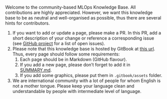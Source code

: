 Welcome to the community-based MLOps Knowledge Base. All contributions are highly appreciated. However, we want this knowledge base to be as neutral and well-organised as possible, thus there are several hints for contributors.

1. If you want to add or update a page, please make a PR. In this PR, add a short description of your change or reference a corresponding issue (see [GitHub project](https://github.com/orgs/mlopscommunity/projects/5) for a list of open issues).
2. Please note that this knowledge base is hosted by GitBook at [this url](https://mariyadavydova.gitbook.io/mlops/). Thus, every page should follow some requirements:
    1. Each page should be in Markdown (GitHub flavour).
    2. If you add a new page, please don’t forget to add it in [SUMMARY.md](https://github.com/mlopscommunity/knowledge-base/blob/master/SUMMARY.md).
    3. If you add some graphics, please put them in `.gitbook/assets` folder.
3. We are international community with a lot of people for whom English is not a mother tongue. Please keep your language clean and understandable by people with intermediate level of language.

